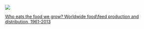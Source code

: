 ![](https://kaggle2.blob.core.windows.net/datasets-images/4787/7309/152d1c3e788764fc848ef8772b7345da/dataset-card.jpg?t=2017-11-17-14-45-11)

[Who eats the food we grow?
Worldwide food\feed production and distribution, 1961-2013 ](https://www.kaggle.com/dorbicycle/world-foodfeed-production)